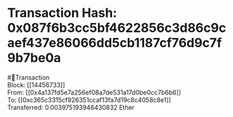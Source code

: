 
Transaction Hash: 0x087f6b3cc5bf4622856c3d86c9caef437e86066dd5cb1187cf76d9c7f9b7be0a
====================================================================================
  
#💸Transaction  
Block: [[14456733]]  
From: [[0x4a137fd5e7a256ef08a7de531a17d0be0cc7b6b6]]  
To: [[0xc365c3315cf926351ccaf13fa7d19c8c4058c8e1]]  
Transferred: 0.003975193946430832 Ether
